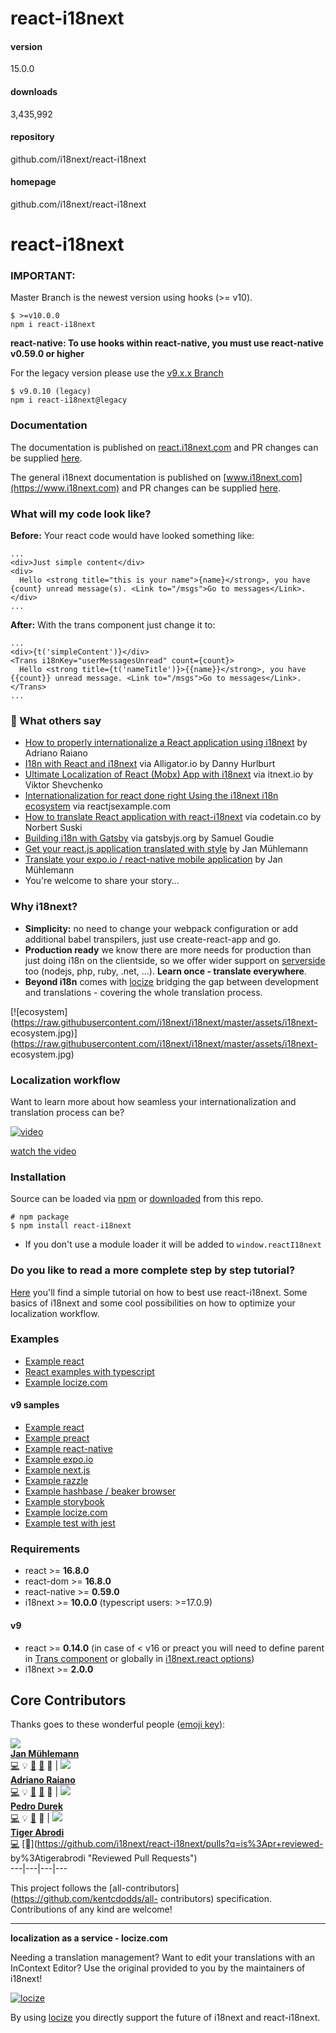 
# react-i18next 


#### version
15.0.0  


#### downloads
3,435,992 


#### repository
github.com/i18next/react-i18next 


#### homepage
github.com/i18next/react-i18next 






# react-i18next


### IMPORTANT:

Master Branch is the newest version using hooks (>= v10).

    
    
    $ >=v10.0.0
    npm i react-i18next

**react-native: To use hooks within react-native, you must use react-native
v0.59.0 or higher**

For the legacy version please use the [v9.x.x
Branch](https://github.com/i18next/react-i18next/tree/v9.x.x)

    
    
    $ v9.0.10 (legacy)
    npm i react-i18next@legacy

### Documentation

The documentation is published on
[react.i18next.com](https://react.i18next.com) and PR changes can be supplied
[here](https://github.com/i18next/react-i18next-gitbook).

The general i18next documentation is published on
[www.i18next.com](https://www.i18next.com) and PR changes can be supplied
[here](https://github.com/i18next/i18next-gitbook).

### What will my code look like?

**Before:** Your react code would have looked something like:

    
    
    ...
    <div>Just simple content</div>
    <div>
      Hello <strong title="this is your name">{name}</strong>, you have {count} unread message(s). <Link to="/msgs">Go to messages</Link>.
    </div>
    ...

**After:** With the trans component just change it to:

    
    
    ...
    <div>{t('simpleContent')}</div>
    <Trans i18nKey="userMessagesUnread" count={count}>
      Hello <strong title={t('nameTitle')}>{{name}}</strong>, you have {{count}} unread message. <Link to="/msgs">Go to messages</Link>.
    </Trans>
    ...

### 📖 What others say

  * [How to properly internationalize a React application using i18next](https://locize.com/blog/react-i18next/) by Adriano Raiano
  * [I18n with React and i18next](https://alligator.io/react/i18n-with-react-and-i18next) via Alligator.io by Danny Hurlburt
  * [Ultimate Localization of React (Mobx) App with i18next](https://itnext.io/ultimate-localization-of-react-mobx-app-with-i18next-efab77712149) via itnext.io by Viktor Shevchenko
  * [Internationalization for react done right Using the i18next i18n ecosystem](https://reactjsexample.com/internationalization-for-react-done-right-using-the-i18next-i18n-ecosystem/) via reactjsexample.com
  * [How to translate React application with react-i18next](https://codetain.com/blog/how-to-translate-react-application-with-react-i18next/) via codetain.co by Norbert Suski
  * [Building i18n with Gatsby](https://www.gatsbyjs.org/blog/2017-10-17-building-i18n-with-gatsby/) via gatsbyjs.org by Samuel Goudie
  * [Get your react.js application translated with style](https://medium.com/@jamuhl/get-your-react-js-application-translated-with-style-4ad090aefc2c) by Jan Mühlemann
  * [Translate your expo.io / react-native mobile application](https://medium.com/@jamuhl/translate-your-expo-io-react-native-mobile-application-aa220b2362d2) by Jan Mühlemann
  * You're welcome to share your story...

### Why i18next?

  * **Simplicity:** no need to change your webpack configuration or add additional babel transpilers, just use create-react-app and go.
  * **Production ready** we know there are more needs for production than just doing i18n on the clientside, so we offer wider support on [serverside](https://www.i18next.com/overview/supported-frameworks) too (nodejs, php, ruby, .net, ...). **Learn once - translate everywhere**.
  * **Beyond i18n** comes with [locize](https://locize.com) bridging the gap between development and translations - covering the whole translation process.

[![ecosystem](https://raw.githubusercontent.com/i18next/i18next/master/assets/i18next-
ecosystem.jpg)](https://raw.githubusercontent.com/i18next/i18next/master/assets/i18next-
ecosystem.jpg)

### Localization workflow

Want to learn more about how seamless your internationalization and
translation process can be?

[![video](https://raw.githubusercontent.com/i18next/react-i18next/HEAD/example/locize/video_sample.png)](https://youtu.be/osScyaGMVqo)

[watch the video](https://youtu.be/osScyaGMVqo)

### Installation

Source can be loaded via [npm](https://www.npmjs.com/package/react-i18next) or
[downloaded](https://github.com/i18next/react-i18next/blob/master/react-i18next.min.js)
from this repo.

    
    
    # npm package
    $ npm install react-i18next
    

  * If you don't use a module loader it will be added to `window.reactI18next`

### Do you like to read a more complete step by step tutorial?

[Here](https://locize.com/blog/react-i18next/) you'll find a simple tutorial
on how to best use react-i18next. Some basics of i18next and some cool
possibilities on how to optimize your localization workflow.

### Examples

  * [Example react](https://github.com/i18next/react-i18next/tree/master/example/react)
  * [React examples with typescript](https://github.com/i18next/react-i18next/tree/master/example/react-typescript)
  * [Example locize.com](https://github.com/i18next/react-i18next/tree/master/example/locize)

#### v9 samples

  * [Example react](https://github.com/i18next/react-i18next/tree/master/example/v9.x.x/react)
  * [Example preact](https://github.com/i18next/react-i18next/tree/master/example/v9.x.x/preact)
  * [Example react-native](https://github.com/i18next/react-i18next/tree/master/example/v9.x.x/reactnative-expo)
  * [Example expo.io](https://github.com/i18next/react-i18next/tree/master/example/v9.x.x/reactnative-expo)
  * [Example next.js](https://github.com/i18next/react-i18next/tree/master/example/v9.x.x/nextjs)
  * [Example razzle](https://github.com/i18next/react-i18next/tree/master/example/v9.x.x/razzle-ssr)
  * [Example hashbase / beaker browser](https://github.com/i18next/react-i18next/tree/master/example/v9.x.x/dat)
  * [Example storybook](https://github.com/i18next/react-i18next/tree/master/example/v9.x.x/storybook)
  * [Example locize.com](https://github.com/i18next/react-i18next/tree/master/example/v9.x.x/locize)
  * [Example test with jest](https://github.com/i18next/react-i18next/tree/master/example/v9.x.x/test-jest)

### Requirements

  * react >= **16.8.0**
  * react-dom >= **16.8.0**
  * react-native >= **0.59.0**
  * i18next >= **10.0.0** (typescript users: >=17.0.9)

#### v9

  * react >= **0.14.0** (in case of < v16 or preact you will need to define parent in [Trans component](https://react.i18next.com/legacy-v9/trans-component#trans-props) or globally in [i18next.react options](https://react.i18next.com/legacy-v9/trans-component#additional-options-on-i-18-next-init))
  * i18next >= **2.0.0**

## Core Contributors

Thanks goes to these wonderful people ([emoji
key](https://github.com/kentcdodds/all-contributors#emoji-key)):

[![](https://avatars3.githubusercontent.com/u/977772?v=4?s=100)  
**Jan Mühlemann**](http://twitter.com/jamuhl)  
[💻](https://github.com/i18next/react-i18next/commits?author=jamuhl "Code") 💡 [👀](https://github.com/i18next/react-i18next/pulls?q=is%3Apr+reviewed-by%3Ajamuhl+ "Reviewed Pull Requests") [📖](https://github.com/i18next/react-i18next/commits?author=jamuhl "Documentation") 💬 |  [![](https://avatars0.githubusercontent.com/u/1086194?v=4?s=100)  
**Adriano Raiano**](http://twitter.com/#!/adrirai)  
[💻](https://github.com/i18next/react-i18next/commits?author=adrai "Code") 💡 [👀](https://github.com/i18next/react-i18next/pulls?q=is%3Apr+reviewed-by%3Aadrai+ "Reviewed Pull Requests") [📖](https://github.com/i18next/react-i18next/commits?author=adrai "Documentation") 💬 |  [![](https://avatars1.githubusercontent.com/u/12190482?v=4?s=100)  
**Pedro Durek**](https://github.com/pedrodurek)  
[💻](https://github.com/i18next/react-i18next/commits?author=pedrodurek "Code") 💡 [👀](https://github.com/i18next/react-i18next/pulls?q=is%3Apr+reviewed-by%3Apedrodurek+ "Reviewed Pull Requests") 💬 |  [![](https://avatars1.githubusercontent.com/u/49603590?v=4?s=100)  
**Tiger Abrodi**](https://tigerabrodi.dev/)  
[💻](https://github.com/i18next/react-i18next/commits?author=tigerabrodi
"Code") [👀](https://github.com/i18next/react-i18next/pulls?q=is%3Apr+reviewed-
by%3Atigerabrodi "Reviewed Pull Requests")  
---|---|---|---  
  
This project follows the [all-contributors](https://github.com/kentcdodds/all-
contributors) specification. Contributions of any kind are welcome!

* * *

**localization as a service - locize.com**

Needing a translation management? Want to edit your translations with an
InContext Editor? Use the original provided to you by the maintainers of
i18next!

[![locize](https://camo.githubusercontent.com/be5ad99e2d53866527b1b4e6a4ccf4504b57ba597fb4582fb55f5efecbb0db16/68747470733a2f2f6c6f63697a652e636f6d2f696d672f6164732f6769746875625f6c6f63697a652e706e67)](https://camo.githubusercontent.com/be5ad99e2d53866527b1b4e6a4ccf4504b57ba597fb4582fb55f5efecbb0db16/68747470733a2f2f6c6f63697a652e636f6d2f696d672f6164732f6769746875625f6c6f63697a652e706e67)

By using
[locize](http://locize.com/?utm_source=react_i18next_readme&utm_medium=github)
you directly support the future of i18next and react-i18next.
